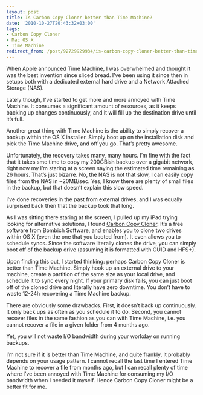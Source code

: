 ```yaml
---
layout: post
title: Is Carbon Copy Cloner better than Time Machine?
date: '2010-10-27T20:43:32+03:00'
tags:
- Carbon Copy Cloner
- Mac OS X
- Time Machine
redirect_from: /post/92729929934/is-carbon-copy-cloner-better-than-time-machine
---
```


When Apple announced Time Machine, I was overwhelmed and thought it was the best invention since sliced bread. I’ve been using it since then in setups both with a dedicated external hard drive and a Network Attached Storage (NAS).

Lately though, I’ve started to get more and more annoyed with Time Machine. It consumes a significant amount of resources, as it keeps backing up changes continuously, and it will fill up the destination drive until it’s full.

Another great thing with Time Machine is the ability to simply recover a backup within the OS X installer. Simply boot up on the installation disk and pick the Time Machine drive, and off you go. That’s pretty awesome.

Unfortunately, the recovery takes many, many hours. I’m fine with the fact that it takes sme time to copy my 200GBish backup over a gigabit network, right now my I’m staring at a screen saying the estimated time remaining as 26 hours. That’s just bizarre. No, the NAS is not that slow, I can easily copy files from the NAS in ~20MB/sec. Yes, I know there are plenty of small files in the backup, but that doesn’t explain this slow speed.

I’ve done recoveries in the past from external drives, and I was equally surprised back then that the backup took that long.

As I was sitting there staring at the screen, I pulled up my iPad trying looking for alternative solutions, I found [Carbon Copy Cloner](http://www.bombich.com/). It’s a free software from Bombich Software, and enables you to clone two drives within OS X (even the one that you booted from). It even allows you to schedule syncs. Since the software literally clones the drive, you can simply boot off of the backup drive (assuming it is formatted with GUID and HFS+).

Upon finding this out, I started thinking: perhaps Carbon Copy Cloner is better than Time Machine. Simply hook up an external drive to your machine, create a partition of the same size as your local drive, and schedule it to sync every night. If your primary disk fails, you can just boot off of the cloned drive and literally have zero downtime. You don’t have to waste 12-24h recovering a Time Machine backup.

There are obviously some drawbacks. First, it doesn’t back up continuously. It only back ups as often as you schedule it to do. Second, you cannot recover files in the same fashion as you can with Time Machine, i.e. you cannot recover a file in a given folder from 4 months ago.

Yet, you will not waste I/O bandwidth during your workday on running backups.

I’m not sure if it is better than Time Machine, and quite frankly, it probably depends on your usage pattern. I cannot recall the last time I entered Time Machine to recover a file from months ago, but I can recall plenty of time where I’ve been annoyed with Time Machine for consuming my I/O bandwidth when I needed it myself. Hence Carbon Copy Cloner might be a better fit for me.
